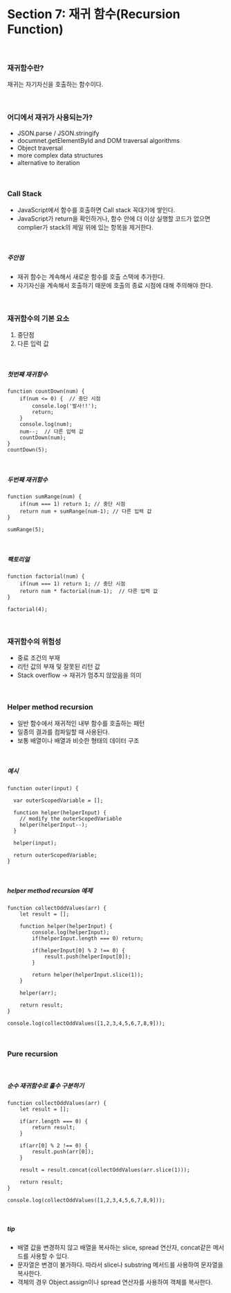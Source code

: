 # Section 7: 재귀 함수(Recursion Function)

<br>

### 재귀함수란?

재귀는 자기자신을 호출하는 함수이다.

<br>

### 어디에서 재귀가 사용되는가?

- JSON.parse / JSON.stringify
- documnet.getElementById and DOM traversal algorithms
- Object traversal
- more complex data structures
- alternative to iteration

<br>

### Call Stack

- JavaScript에서 함수를 호출하면 Call stack 꼭대기에 쌓인다.
- JavaScript가 return을 확인하거나, 함수 안에 더 이상 실행할 코드가 없으면 complier가 stack의 제일 위에 있는 항목을 제거한다.

<br>

##### 주안점

- 재귀 함수는 계속해서 새로운 함수를 호출 스택에 추가한다.
- 자기자신을 계속해서 호출하기 때문에 호출의 종료 시점에 대해 주의해야 한다.

<br>

### 재귀함수의 기본 요소

1. 중단점
2. 다른 입력 값

<br>

##### 첫번째 재귀함수

```
function countDown(num) {
    if(num <= 0) {  // 중단 시점
        console.log('발사!!');
        return;
    }
    console.log(num);
    num--;  // 다른 입력 값
    countDown(num);
}
countDown(5);
```

<br>

##### 두번째 재귀함수

```
function sumRange(num) {
    if(num === 1) return 1; // 중단 시점
    return num + sumRange(num-1); // 다른 입력 값
}

sumRange(5);
```

<br>

##### 팩토리얼

```
function factorial(num) {
    if(num === 1) return 1; // 중단 시점
    return num * factorial(num-1);  // 다른 입력 값
}

factorial(4);
```

<br>

### 재귀함수의 위험성

- 중료 조건의 부재
- 리턴 값의 부재 및 잘못된 리턴 값
- Stack overflow -> 재귀가 멈추지 않았음을 의미

<br>

### Helper method recursion

- 일반 함수에서 재귀적인 내부 함수를 호출하는 패턴
- 일종의 결과를 컴파일할 때 사용된다.
- 보통 배열이나 배열과 비슷한 형태의 데이터 구조

<br>

##### 예시

```
function outer(input) {

  var outerScopedVariable = [];

  function helper(helperInput) {
    // modify the outerScopedVariable
    helper(helperInput--);
  }

  helper(input);

  return outerScopedVariable;
}
```

<br>

##### helper method recursion 예제

```
function collectOddValues(arr) {
    let result = [];

    function helper(helperInput) {
        console.log(helperInput);
        if(helperInput.length === 0) return;

        if(helperInput[0] % 2 !== 0) {
            result.push(helperInput[0]);
        }

        return helper(helperInput.slice(1));
    }

    helper(arr);

    return result;
}

console.log(collectOddValues([1,2,3,4,5,6,7,8,9]));
```

<br>

### Pure recursion

<br>

##### 순수 재귀함수로 홀수 구분하기

```
function collectOddValues(arr) {
    let result = [];

    if(arr.length === 0) {
        return result;
    }

    if(arr[0] % 2 !== 0) {
        result.push(arr[0]);
    }

    result = result.concat(collectOddValues(arr.slice(1)));

    return result;
}

console.log(collectOddValues([1,2,3,4,5,6,7,8,9]));
```

<br>

##### tip

- 배열 값을 변경하지 않고 배열을 복사하는 slice, spread 연산자, concat같은 메서드를 사용할 수 있다.
- 문자열은 변경이 불가하다. 따라서 slice나 substring 메서드를 사용하여 문자열을 복사한다.
- 객체의 경우 Object.assign이나 spread 연산자를 사용하여 객체를 복사한다.
